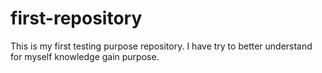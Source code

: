 # first-repository
This is my first testing purpose repository.
I have try to better understand for myself knowledge gain purpose.
